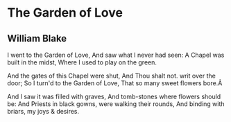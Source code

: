 # The Garden of Love
## William Blake
I went to the Garden of Love,
And saw what I never had seen:
A Chapel was built in the midst,
Where I used to play on the green.

And the gates of this Chapel were shut,
And Thou shalt not. writ over the door;
So I turn'd to the Garden of Love,
That so many sweet flowers bore.Â

And I saw it was filled with graves,
And tomb-stones where flowers should be:
And Priests in black gowns, were walking their rounds,
And binding with briars, my joys & desires.